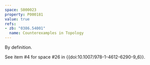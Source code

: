```yaml
---
space: S000023
property: P000181
value: true
refs:
- zb: "0386.54001"
  name: Counterexamples in Topology
---
```


By definition.

See item #4 for space #26 in {{doi:10.1007/978-1-4612-6290-9_6}}.
